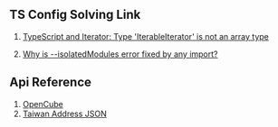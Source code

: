 ## TS Config Solving Link

1. <a href="https://stackoverflow.com/questions/49218765/typescript-and-iterator-type-iterableiteratort-is-not-an-array-type">TypeScript and Iterator: Type 'IterableIterator<T>' is not an array type</a>

2. <a href="https://stackoverflow.com/questions/56577201/why-is-isolatedmodules-error-fixed-by-any-import">Why is --isolatedModules error fixed by any import? </a>


## Api Reference
1. <a href="https://api.opencube.tw/twzipcode" >OpenCube</a>
2. <a href="https://github.com/donma/TaiwanAddressCityAreaRoadChineseEnglishJSON"> Taiwan Address JSON</a>